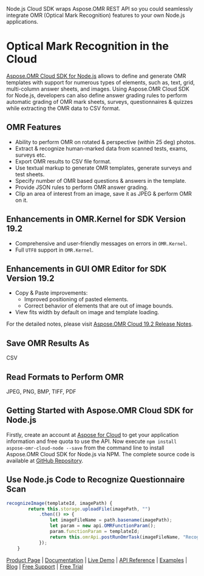 Node.js Cloud SDK wraps Aspose.OMR REST API so you could seamlessly integrate OMR (Optical Mark Recognition) features to your own Node.js applications.

# Optical Mark Recognition in the Cloud 

[Aspose.OMR Cloud SDK for Node.js](https://products.aspose.cloud/omr/nodejs) allows to define and generate OMR templates with support for numerous types of elements, such as, text, grid, multi-column answer sheets, and images. Using Aspose.OMR Cloud SDK for Node.js, developers can also define answer grading rules to perform automatic grading of OMR mark sheets, surveys, questionnaires & quizzes while extracting the OMR data to CSV format.

## OMR Features

- Ability to perform OMR on rotated & perspective (within 25 deg) photos.
- Extract & recognize human-marked data from scanned tests, exams, surveys etc.
- Export OMR results to CSV file format.
- Use textual markup to generate OMR templates, generate surveys and test sheets.
- Specify number of OMR based questions & answers in the template.
- Provide JSON rules to perform OMR answer grading.
- Clip an area of interest from an image, save it as JPEG & perform OMR on it.

## Enhancements in OMR.Kernel for SDK Version 19.2

- Comprehensive and user-friendly messages on errors in `OMR.Kernel`.
- Full `UTF8` support in `OMR.Kernel`.

## Enhancements in GUI OMR Editor for SDK Version 19.2

- Copy & Paste improvements:
  - Improved positioning of pasted elements.
  - Correct behavior of elements that are out of image bounds.
- View fits width by default on image and template loading.

For the detailed notes, please visit [Aspose.OMR Cloud 19.2 Release Notes](https://docs.aspose.cloud/display/omrcloud/Aspose.OMR+Cloud+19.2+Release+Notes).

## Save OMR Results As

CSV

## Read Formats to Perform OMR

JPEG, PNG, BMP, TIFF, PDF

## Getting Started with Aspose.OMR Cloud SDK for Node.js

Firstly, create an account at [Aspose for Cloud](https://dashboard.aspose.cloud/#/apps) to get your application information and free quota to use the API. Now execute `npm install aspose-omr-cloud-node --save` from the command line to install Aspose.OMR Cloud SDK for Node.js via NPM. The complete source code is available at [GitHub Repository](https://github.com/aspose-omr-cloud/aspose-omr-cloud-nodejs).

## Use Node.js Code to Recognize Questionnaire Scan

```js
recognizeImage(templateId, imagePath) {
        return this.storage.uploadFile(imagePath, "")
            .then(() => {
                let imageFileName = path.basename(imagePath);
                let param = new api.OMRFunctionParam();
                param.functionParam = templateId;
                return this.omrApi.postRunOmrTask(imageFileName, "RecognizeImage", param);
            });
    }
```

[Product Page](https://products.aspose.cloud/omr/nodejs) | [Documentation](https://docs.aspose.cloud/display/omrcloud/Home) | [Live Demo](https://products.aspose.app/omr/family) | [API Reference](https://apireference.aspose.cloud/omr/) | [Examples](https://github.com/aspose-omr-cloud/aspose-omr-cloud-nodejs) | [Blog](https://blog.aspose.cloud/category/omr/) | [Free Support](https://forum.aspose.cloud/c/omr) | [Free Trial](https://dashboard.aspose.cloud)
